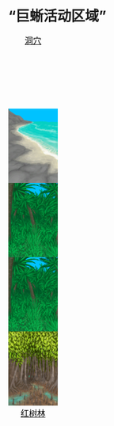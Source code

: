 # “巨蜥活动区域”  
<div style="display:inline-block"><div class="gamedatalist" style="text-align:center;;min-height:0px;"><div class="gamecard" style="width:100px; height:150px;"><a href="Env_CaveGrasslands.md" style="color:black"><img decoding="async" src="" class="cardimage" style="max-width:100px;max-height:150px;"><span style="font-size: 16.666666666666668px;">洞穴</span></a></div></div><div class="gamedatalist" style="text-align:center;;min-height:0px;"><div class="gamecard" style="width:100px; height:150px;"><a href="Env_DesolateBeach.md" style="color:black"><img decoding="async" src="../wiki/Sprite/DesolateBeach.png" class="cardimage" style="max-width:100px;max-height:150px;"><span style="font-size: 16.666666666666668px;">荒芜沙滩</span></a></div></div><div class="gamedatalist" style="text-align:center;;min-height:0px;"><div class="gamecard" style="width:100px; height:150px;"><a href="Env_GrasslandsE.md" style="color:black"><img decoding="async" src="../wiki/Sprite/Jungle.png" class="cardimage" style="max-width:100px;max-height:150px;"><span style="font-size: 16.666666666666668px;">东部草原</span></a></div></div><div class="gamedatalist" style="text-align:center;;min-height:0px;"><div class="gamecard" style="width:100px; height:150px;"><a href="Env_GrasslandsW.md" style="color:black"><img decoding="async" src="../wiki/Sprite/Jungle.png" class="cardimage" style="max-width:100px;max-height:150px;"><span style="font-size: 16.666666666666668px;">西部草原</span></a></div></div><div class="gamedatalist" style="text-align:center;;min-height:0px;"><div class="gamecard" style="width:100px; height:150px;"><a href="Env_Mangroves.md" style="color:black"><img decoding="async" src="../wiki/Sprite/Mangroves.png" class="cardimage" style="max-width:100px;max-height:150px;"><span style="font-size: 16.666666666666668px;">红树林</span></a></div></div></div>  
  


<script>document.title="“巨蜥活动区域” - 卡牌生存百科 Card Survival Wiki";</script>